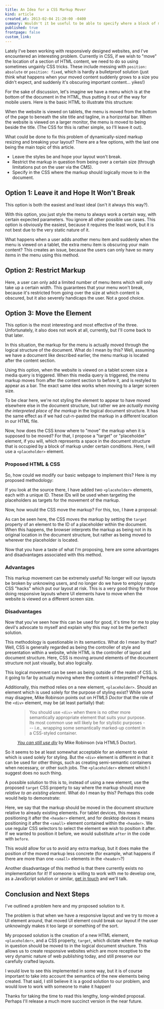```yaml
---
title: An Idea for a CSS Markup Mover
kind: article
created_at: 2013-02-04 21:20:00 -0400
summary: Wouldn't it be useful to be able to specify where a block of markup might be moved in the document using a CSS property?
published: true
frontpage: false
custom_link: 
---
```


Lately I've been working with responsively designed websites, and I've encountered an interesting problem. Currently in CSS, if we wish to "move" the location of a section of HTML content, we need to do so using sometimes ungainly CSS tricks. These include messing with `position: absolute` or `position: fixed`, which is hardly a bulletproof solution (just think what happens when your moved content suddenly grows to a size you didn't expect, and suddenly it's obscuring important content... yikes!)

For the sake of discussion, let's imagine we have a menu which is at the bottom of the document in the HTML, thus putting it out of the way for mobile users. Here is the basic HTML to illustrate this structure:

<script src="https://gist.github.com/4710862.js"></script>

When the website is viewed on tablets, the menu is moved from the bottom of the page to beneath the site title and tagline, in a horizontal bar. When the website is viewed on a larger monitor, the menu is moved to being beside the title. (The CSS for this is rather simple, so I'll leave it out).

What could be done to fix this problem of dynamically-sized markup resizing and breaking your layout? There are a few options, with the last one being the main topic of this article.

* Leave the styles be and hope your layout won't break.
* Restrict the markup in question from being over a certain size (through limitations put on the user via the CMS).
* Specify in the CSS where the markup should logically move to in the document.

## Option 1: Leave it and Hope It Won't Break

This option is both the easiest and least ideal (isn't it always this way?).

With this option, you just style the menu to always work a certain way, with certain expected parameters. You ignore all other possible use cases. This option is obviously the easiest, because it requires the least work, but it is not best due to the very static nature of it.

What happens when a user adds another menu item and suddenly when the menu is viewed on a tablet, the extra menu item is obscuring your main content? This creates an issue, because the users can only have so many items in the menu using this method.

## Option 2: Restrict Markup

Here, a user can only add a limited number of menu items which will only take up a certain width. This guarantees that your menu won't break, because it's restricted from going over the size at which content is obscured, but it also severely handicaps the user. Not a good choice.

## Option 3: Move the Element

This option is the most interesting and most effective of the three. Unfortunately, it also does not work at all, currently, but I'll come back to that later.

In this situation, the markup for the menu is actually moved through the logical structure of the document. What do I mean by this? Well, assuming we have a document like described earlier, the menu markup is located after the content section.

Using this option, when the website is viewed on a tablet screen size a media query is triggered. When this media query is triggered, the menu markup moves from after the content section to before it, and is restyled to appear as a bar. The exact same idea works when moving to a larger screen size.

To be clear here, we're not styling the element to appear to have moved elsewhere else in the document structure, but rather we are *actually moving the interpreted place of the markup* in the logical document structure. It has the same effect as if we had cut-n-pasted the markup in a different location in our HTML file.

Now, how does the CSS know where to "move" the markup when it is supposed to be moved? For that, I propose a "target" or "placeholder" element, if you will, which represents a space in the document structure that is occupied by a block of markup under certain conditions. Here, I will use a `<placeholder>` element.

### Proposed HTML & CSS

So, how could we modify our basic webpage to implement this? Here is my proposed methodology:

<script src="https://gist.github.com/4710939.js"></script>

If you look at the source there, I have added two `<placeholder>` elements, each with a unique ID. These IDs will be used when targeting the placeholders as targets for the movement of the markup.

Now, how would the CSS move the markup? For this, too, I have a proposal:

<script src="https://gist.github.com/4710989.js"></script>

As can be seen here, the CSS moves the markup by setting the `target` property of an element to the ID of a placeholder within the document. When this happens, the browser interprets the markup as being not in its original location in the document structure, but rather as being moved to wherever the placeholder is located. 

Now that you have a taste of what I'm proposing, here are some advantages and disadvantages associated with this method.

### Advantages

This markup movement can be extremely useful! No longer will our layouts be broken by unknowing users, and no longer do we have to employ nasty CSS "hacks" which put our layout at risk. This is a very good thing for those doing responsive layouts where UI elements have to move when the website is viewed on a different screen size.

### Disadvantages

Now that you've seen how this can be used for good, it's time for me to play devil's advocate to myself and explain why this may not be the perfect solution.

This methodology is questionable in its semantics. What do I mean by that? Well, CSS is generally regarded as being the controller of style and presentation within a website, while HTML is the controller of layout and document structure. Here, CSS is moving around elements of the document structure not just visually, but also logically.

This logical movement can be seen as being outside of the realm of CSS. Is it going to far by actually moving where the content is interpreted? Perhaps.

Additionally, this method relies on a new element, `<placeholder>`. Should an element which is used solely for the purpose of styling exist? While some may disagree, Mike Robinson points out on *HTML5 Doctor* that the role of the `<div>` element, may be (at least partially) that:

<figure class="block-quote">
	<blockquote>You should use <code>&lt;div&gt;</code> when there is no other more semantically appropriate element that suits your purpose. Its most common use will likely be for stylistic purposes --- i.e., wrapping some semantically marked-up content in a CSS-styled container.</blockquote>
	<figcaption>
		<p><cite><a href="http://html5doctor.com/you-can-still-use-div/" title="You can still use div">You can still use div</a></cite> by Mike Robinson (via HTML5 Doctor).</p>
	</figcaption>
</figure>

So it seems to be at least somewhat acceptable for an element to exist which is used solely for styling. But the `<div>` element is different in that it can be used for other things, such as creating semi-semantic containers when necessary, or other such jobs. The `<placeholder>` element which I suggest does no such thing.

A possible solution to this is to, instead of using a new element, use the proposed `target` CSS property to say where the markup should move *relative to an existing element*. What do I mean by this? Perhaps this code would help to demonstrate:

<script src="https://gist.github.com/asdfgh746/4711456.js"></script>

Here, we say that the markup should be moved in the document structure relative to already existing elements. For tablet devices, this means positioning it after the `<header>` element, and for desktop devices it means positioning it after the `<small>` element contained within the `<header>`. We use regular CSS selectors to select the element we wish to position it after. If we wanted to position it before, we would substitute `after` in the code with `before`.

This would allow for us to avoid any extra markup, but it does make the position of the moved markup less concrete (for example, what happens if there are more than one `<small>` elements in the `<header>`?)

Another disadvantage of this method is that there currently exists no implementation for it! If someone is willing to work with me to develop one, as a JavaScript solution or similar, [get in touch](https://twitter.com/lchski) and we'll talk.

## Conclusion and Next Steps

I've outlined a problem here and my proposed solution to it.

The problem is that when we have a responsive layout and we try to move a UI element around, that moved UI element could break our layout if the user unknowingly makes it too large or something of the sort.

My proposed solution is the creation of a new HTML element, `<placeholder>`, and a CSS property, `target`, which dictate where the markup in question should be moved to in the logical document structure. This allows us to create responsive websites which are more receptive to the very dynamic nature of web publishing today, and still preserve our carefully crafted layouts.

I would love to see this implemented in some way, but it is of course important to take into account the semantics of the new elements being created. That said, I still believe it is a good solution to our problem, and would love to work with someone to make it happen!

Thanks for taking the time to read this lengthy, long-winded proposal. Perhaps I'll release a much more succinct version in the near future.